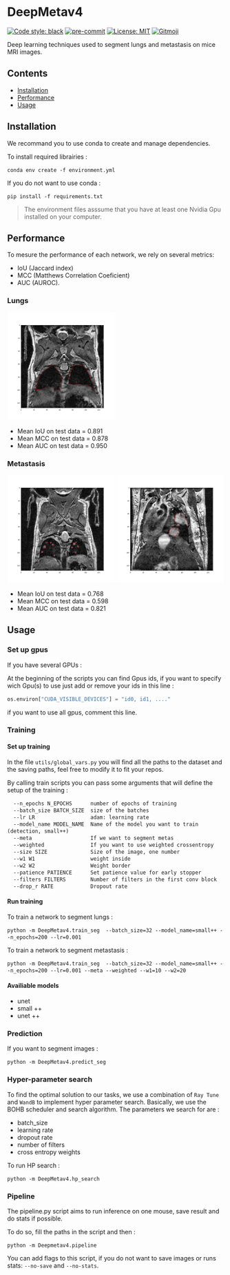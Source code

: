 # DeepMetav4

[![Code style: black](https://img.shields.io/badge/code%20style-black-000000.svg)](https://github.com/psf/black) [![pre-commit](https://img.shields.io/badge/pre--commit-enabled-brightgreen?logo=pre-commit&logoColor=white)](https://github.com/pre-commit/pre-commit) [![License: MIT](https://img.shields.io/badge/License-MIT-yellow.svg)](https://opensource.org/licenses/MIT)
<a href="https://gitmoji.dev">
  <img src="https://img.shields.io/badge/gitmoji-%20😜%20😍-FFDD67.svg?style=flat-square" alt="Gitmoji">
</a> 

Deep learning techniques used to segment lungs and metastasis on mice MRI images.


## Contents
- [Installation](#installation)
- [Performance](#performance)
- [Usage](#usage)


## Installation

We recommand you to use conda to create and manage dependencies.

To install required librairies :
```shell script
conda env create -f environment.yml
```

If you do not want to use conda : 
```shell script
pip install -f requirements.txt
```


> The environment files asssume that you have at least one Nvidia Gpu installed on your computer.

## Performance
To mesure the performance of each network, we rely on several metrics:
 - IoU (Jaccard index)
 - MCC (Matthews Correlation Coeficient)
 - AUC (AUROC).
### Lungs
<img src="./docs/_static/lungs_seg.png" alt="lungs seg" width="250">

- Mean IoU on test data = 0.891
- Mean MCC on test data = 0.878
- Mean AUC on test data = 0.950

### Metastasis

<img src="./docs/_static/sm_metas_seg.png" alt="sm meta seg" width="250">
<img src="./docs/_static/bg_meta_seg.png" alt="bg meta seg" width="250">

- Mean IoU on test data = 0.768
- Mean MCC on test data = 0.598
- Mean AUC on test data = 0.821

## Usage

### Set up gpus
If you have several GPUs :

At the beginning of the scripts you can find Gpus ids, if you want to specify wich Gpu(s) to use just add or remove your ids in this line :
```python
os.environ["CUDA_VISIBLE_DEVICES"] = "id0, id1, ...."
```
if you want to use all gpus, comment this line.

### Training

#### Set up training
In the file `utils/global_vars.py` you will find all the paths to the dataset and the saving paths, feel free to modify it to fit your repos.

By calling train scripts you can pass some arguments that will define the setup of the training :
```shell script
  --n_epochs N_EPOCHS      number of epochs of training
  --batch_size BATCH_SIZE  size of the batches
  --lr LR                  adam: learning rate
  --model_name MODEL_NAME  Name of the model you want to train (detection, small++)
  --meta                   If we want to segment metas
  --weighted               If you want to use weighted crossentropy
  --size SIZE              Size of the image, one number
  --w1 W1                  weight inside
  --w2 W2                  Weight border
  --patience PATIENCE      Set patience value for early stopper
  --filters FILTERS        Number of filters in the first conv block
  --drop_r RATE            Dropout rate
```

#### Run training
To train a network to segment lungs :
```shell script
python -m DeepMetav4.train_seg  --batch_size=32 --model_name=small++ --n_epochs=200 --lr=0.001
```

To train a network to segment metastasis :
```shell script
python -m DeepMetav4.train_seg  --batch_size=32 --model_name=small++ --n_epochs=200 --lr=0.001 --meta --weighted --w1=10 --w2=20
```

#### Availiable models
 - unet
 - small ++
 - unet ++

### Prediction
If you want to segment images :
```shell script
python -m DeepMetav4.predict_seg
```

### Hyper-parameter search

To find the optimal solution to our tasks, we use a combination of `Ray Tune` and `WandB`
to implement hyper parameter search. Basically, we use the BOHB scheduler and search algorithm.
The parameters we search for are :
- batch_size
- learning rate
- dropout rate
- number of filters
- cross entropy weights

To run HP search :
```shell
python -m DeepMetav4.hp_search
```

### Pipeline

The pipeline.py script aims to run inference on one mouse, save result and do stats
if possible.

To do so, fill the paths in the script and then :
```shell
python -m Deepmetav4.pipeline
```

You can add flags to this script, if you do not want to save images or runs stats:
`--no-save` and `--no-stats`.
